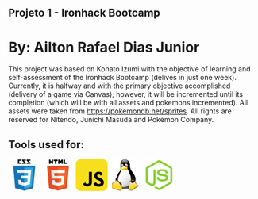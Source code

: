 ## Projeto 1 - Ironhack Bootcamp
# By: Ailton Rafael Dias Junior

This project was based on Konato Izumi with the objective of learning and self-assessment of the Ironhack Bootcamp (delives in just one week).
Currently, it is halfway and with the primary objective accomplished (delivery of a game via Canvas); however, it will be incremented until its completion (which will be with all assets and pokemons incremented).
All assets were taken from https://pokemondb.net/sprites.
All rights are reserved for Nitendo, Junichi Masuda and Pokémon Company.

## Tools used for:
<img src="./src/assets/icons/css.png" /> 
<img src="./src/assets/icons/html.png" />
<img src="./src/assets/icons/javascript.png" /> 
<img src="./src/assets/icons/linux.png" /> 
<img src="./src/assets/icons/nodejs.png" />
